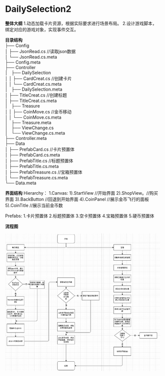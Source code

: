 # DailySelection2

**整体大纲**
 1.动态加载卡片资源，根据实际要求进行场景布局。
 2.设计游戏脚本，绑定对应的游戏对象，实现事件交互。
 
**目录结构**  
├── Config  
│   ├── JsonRead.cs  //读取json数据  
│   └── JsonRead.cs.meta  
├── Config.meta  
├── Controller  
│   ├── DailySelection  
│   │   ├── CardCreat.cs  //创建卡片  
│   │   └── CardCreat.cs.meta  
│   ├── DailySelection.meta  
│   ├── TitleCreat.cs  //创建标题  
│   ├── TitleCreat.cs.meta  
│   ├── Treasure  
│   │   ├── CoinMove.cs  //金币移动  
│   │   └── CoinMove.cs.meta  
│   ├── Treasure.meta  
│   ├── ViewChange.cs  
│   └── ViewChange.cs.meta  
├── Controller.meta  
├── Data  
│   ├── PrefabCard.cs //卡片预置体  
│   ├── PrefabCard.cs.meta  
│   ├── PrefabTitle.cs //标题预置体  
│   ├── PrefabTitle.cs.meta  
│   ├── PrefabTreasure.cs //宝箱预置体  
│   └── PrefabTreasure.cs.meta  
└── Data.meta  

**界面结构**
  Hierarchy：
    1.Canvas: 
     1).StartView //开始界面
     2).ShopView。//购买界面
     3).BackButton //回退到开始界面
     4).CoinPanel //展示金币飞行的面板
     5).CoinTitle //展示当前金币数
     
  Prefabs: 1.卡片预置体 2.标题预置体 3.空卡预置体 4.宝箱预置体 5.硬币预置体
  
**流程图**  

![image](https://github.com/89trillion-songzhiheng/DailySelection2/blob/main/picture/ProcessPicture.png)
